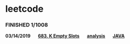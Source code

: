# leetcode
### **FINISHED 1/1008**
**03/14/2019**&nbsp;&nbsp;&nbsp;&nbsp;&nbsp;&nbsp;**[683. K Empty Slots](https://leetcode.com/problems/k-empty-slots/)**&nbsp;&nbsp;&nbsp;&nbsp;&nbsp;&nbsp;**[analysis](mar/3.14.19.md)**&nbsp;&nbsp;&nbsp;&nbsp;&nbsp;&nbsp;**[JAVA](code/java/Solution_683.java)**
